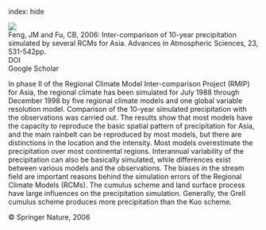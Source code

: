 index: hide

<div class="Citation">
    <div class="Citation-thumb CitationThumb-linked"  data-href="https://doi.org/10.1007/s00376-006-0531-2">
      <img src="https://static.claimspace.cloud/climate-study-static/refs/thumbs/9/Feng_and_Fu_2006-thumb.png" />
    </div>

  <div class="Citation-body">
    <div class="Citation-text">Feng, JM and Fu, CB, 2006: Inter-comparison of 10-year precipitation simulated by several RCMs for Asia. <span class="Article-journal">Advances in Atmospheric Sciences, </span><span class="Article-volume">23, </span>531-542pp.</div>
    <div class="Citation-links">
      <div class="CitationLink" data-href="https://doi.org/10.1007/s00376-006-0531-2">
        <div class="CitationLink-icon CitationLink-Doi"></div>
        <div class="CitationLink-text">DOI</div>
      </div>
      <div class="CitationLink" data-href="https://scholar.google.com/scholar?q=10.1007/s00376-006-0531-2">
        <div class="CitationLink-icon CitationLink-Scholar"></div>
        <div class="CitationLink-text">Google Scholar</div>
      </div>
    </div>
  </div>
</div>

In phase II of the Regional Climate Model Inter-comparison Project (RMIP) for Asia, the regional climate has been simulated for July 1988 through December 1998 by five regional climate models and one global variable resolution model. Comparison of the 10-year simulated precipitation with the observations was carried out. The results show that most models have the capacity to reproduce the basic spatial pattern of precipitation for Asia, and the main rainbelt can be reproduced by most models, but there are distinctions in the location and the intensity. Most models overestimate the precipitation over most continental regions. Interannual variability of the precipitation can also be basically simulated, while differences exist between various models and the observations. The biases in the stream field are important reasons behind the simulation errors of the Regional Climate Models (RCMs). The cumulus scheme and land surface process have large influences on the precipitation simulation. Generally, the Grell cumulus scheme produces more precipitation than the Kuo scheme.

<div class="Citation-copy">
&copy; Springer Nature, 2006
</div>